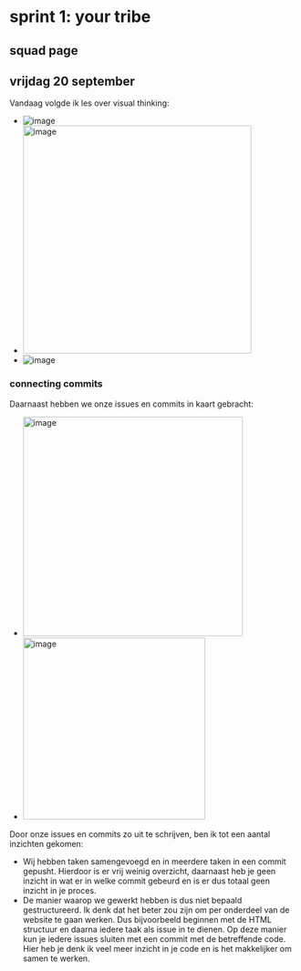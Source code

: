 # sprint 1: your tribe 
## squad page
## vrijdag 20 september 

Vandaag volgde ik les over visual thinking: 
* ![image](https://github.com/user-attachments/assets/e6555e69-a417-4db7-b8bc-8ceca3eeb608)
* <img width="400" alt="image" src="https://github.com/user-attachments/assets/fa89f32f-6619-4338-b2da-22beb14aaa56">
* ![image](https://github.com/user-attachments/assets/e880ecb7-d820-4990-95a8-6d220e3e3451)

### connecting commits

Daarnaast hebben we onze issues en commits in kaart gebracht: 
* <img width="385" alt="image" src="https://github.com/user-attachments/assets/41dbbcdc-75fc-4303-99f7-64318ef09527">
* <img width="319" alt="image" src="https://github.com/user-attachments/assets/022bb042-ae5b-4e84-9c95-c99ac31eb129">

Door onze issues en commits zo uit te schrijven, ben ik tot een aantal inzichten gekomen: 
* Wij hebben taken samengevoegd en in meerdere taken in een commit gepusht. Hierdoor is er vrij weinig overzicht, daarnaast heb je geen inzicht in wat er in welke commit gebeurd en is er dus totaal geen inzicht in je proces. 
* De manier waarop we gewerkt hebben is dus niet bepaald gestructureerd. Ik denk dat het beter zou zijn om per onderdeel van de website te gaan werken. Dus bijvoorbeeld beginnen met de HTML structuur en daarna iedere taak als issue in te dienen. Op deze manier kun je iedere issues sluiten met een commit met de betreffende code. Hier heb je denk ik veel meer inzicht in je code en is het makkelijker om samen te werken. 

